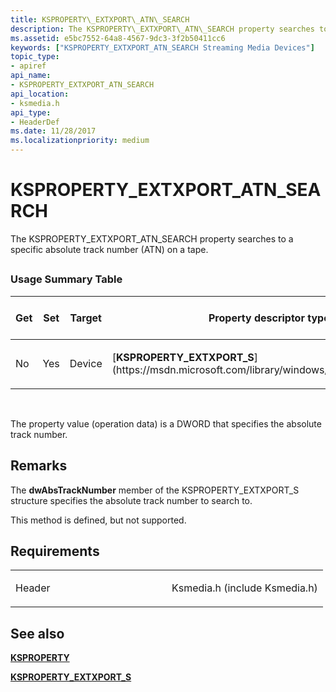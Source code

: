 ```yaml
---
title: KSPROPERTY\_EXTXPORT\_ATN\_SEARCH
description: The KSPROPERTY\_EXTXPORT\_ATN\_SEARCH property searches to a specific absolute track number (ATN) on a tape.
ms.assetid: e5bc7552-64a8-4567-9dc3-3f2b50411cc6
keywords: ["KSPROPERTY_EXTXPORT_ATN_SEARCH Streaming Media Devices"]
topic_type:
- apiref
api_name:
- KSPROPERTY_EXTXPORT_ATN_SEARCH
api_location:
- ksmedia.h
api_type:
- HeaderDef
ms.date: 11/28/2017
ms.localizationpriority: medium
---
```


# KSPROPERTY\_EXTXPORT\_ATN\_SEARCH


The KSPROPERTY\_EXTXPORT\_ATN\_SEARCH property searches to a specific absolute track number (ATN) on a tape.

## <span id="ddk_ksproperty_extxport_atn_search_ks"></span><span id="DDK_KSPROPERTY_EXTXPORT_ATN_SEARCH_KS"></span>


### Usage Summary Table

<table>
<colgroup>
<col width="20%" />
<col width="20%" />
<col width="20%" />
<col width="20%" />
<col width="20%" />
</colgroup>
<thead>
<tr class="header">
<th>Get</th>
<th>Set</th>
<th>Target</th>
<th>Property descriptor type</th>
<th>Property value type</th>
</tr>
</thead>
<tbody>
<tr class="odd">
<td><p>No</p></td>
<td><p>Yes</p></td>
<td><p>Device</p></td>
<td><p>[<strong>KSPROPERTY_EXTXPORT_S</strong>](https://msdn.microsoft.com/library/windows/hardware/ff565167)</p></td>
<td><p>DWORD</p></td>
</tr>
</tbody>
</table>

 

The property value (operation data) is a DWORD that specifies the absolute track number.

Remarks
-------

The **dwAbsTrackNumber** member of the KSPROPERTY\_EXTXPORT\_S structure specifies the absolute track number to search to.

This method is defined, but not supported.

Requirements
------------

<table>
<colgroup>
<col width="50%" />
<col width="50%" />
</colgroup>
<tbody>
<tr class="odd">
<td><p>Header</p></td>
<td>Ksmedia.h (include Ksmedia.h)</td>
</tr>
</tbody>
</table>

## See also


[**KSPROPERTY**](https://docs.microsoft.com/windows-hardware/drivers/ddi/content/ks/ns-ks-ksidentifier)

[**KSPROPERTY\_EXTXPORT\_S**](https://msdn.microsoft.com/library/windows/hardware/ff565167)

 

 






